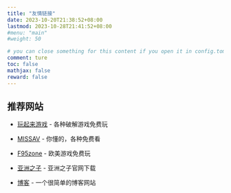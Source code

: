 ```yaml
---
title: "友情链接"
date: 2023-10-20T21:38:52+08:00
lastmod: 2023-10-28T21:41:52+08:00
#menu: "main"
#weight: 50

# you can close something for this content if you open it in config.toml.
comment: ture
toc: false
mathjax: false
reward: false
---
```


## 推荐网站 ##


- [玩起来游戏](https://www.688qf.com?aff=72907) - 各种破解游戏免费玩

- [MISSAV](https://thisav.com/) - 你懂的，各种免费看

- [F95zone](https://f95zone.to/) - 欧美游戏免费玩

- [亚洲之子](https://airtable.com/appWACcnnNRnHZlPO/shrTk6XoBuLuMlI3s/tblQvpxoD3tsuc68n) - 亚洲之子官网下载

- [博客](https://philadelphiaalternativemedicin.com/) - 一个很简单的博客网站